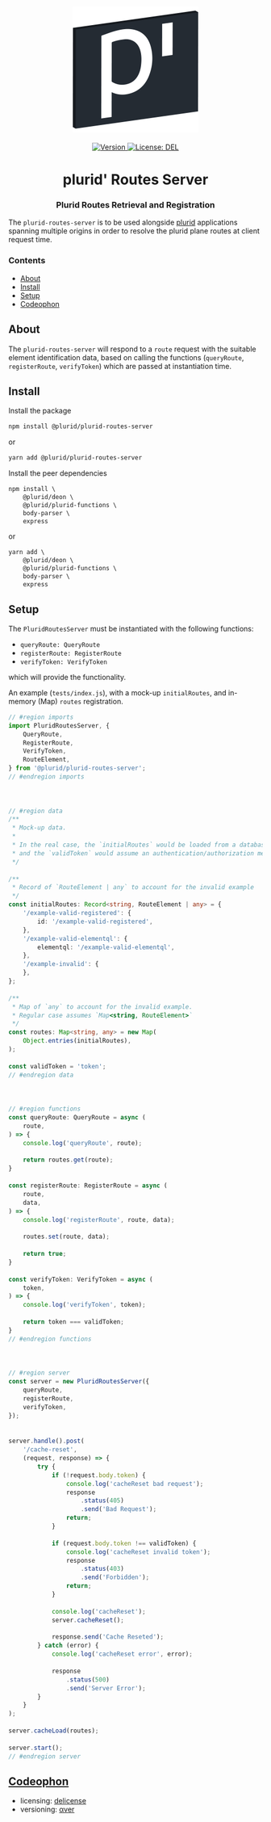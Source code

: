 <p align="center">
    <img src="https://raw.githubusercontent.com/plurid/plurid/master/about/identity/plurid-p-logo.png" height="250px">
    <br />
    <br />
    <a target="_blank" href="https://www.npmjs.com/package/@plurid/plurid-routes-server">
        <img src="https://img.shields.io/npm/v/@plurid/plurid-routes-server.svg?logo=npm&colorB=1380C3&style=for-the-badge" alt="Version">
    </a>
    <a target="_blank" href="https://github.com/plurid/plurid/blob/master/packages/plurid-utilities/plurid-routes-server/LICENSE">
        <img src="https://img.shields.io/badge/license-DEL-blue.svg?colorB=1380C3&style=for-the-badge" alt="License: DEL">
    </a>
</p>



<h1 align="center">
    plurid' Routes Server
</h1>


<h3 align="center">
    Plurid Routes Retrieval and Registration
</h3>



The `plurid-routes-server` is to be used alongside [plurid](https://github.com/plurid/plurid) applications spanning multiple origins in order to resolve the plurid plane routes at client request time.



### Contents

+ [About](#about)
+ [Install](#install)
+ [Setup](#setup)
+ [Codeophon](#codeophon)



## About

The `plurid-routes-server` will respond to a `route` request with the suitable element identification data, based on calling the functions (`queryRoute`, `registerRoute`, `verifyToken`) which are passed at instantiation time.



## Install

Install the package

``` bash
npm install @plurid/plurid-routes-server
```

or

``` bash
yarn add @plurid/plurid-routes-server
```

Install the peer dependencies

```
npm install \
    @plurid/deon \
    @plurid/plurid-functions \
    body-parser \
    express
```

or

```
yarn add \
    @plurid/deon \
    @plurid/plurid-functions \
    body-parser \
    express
```



## Setup

The `PluridRoutesServer` must be instantiated with the following functions:

+ `queryRoute: QueryRoute`
+ `registerRoute: RegisterRoute`
+ `verifyToken: VerifyToken`

which will provide the functionality.

An example (`tests/index.js`), with a mock-up `initialRoutes`, and in-memory (Map) `routes` registration.

``` typescript
// #region imports
import PluridRoutesServer, {
    QueryRoute,
    RegisterRoute,
    VerifyToken,
    RouteElement,
} from '@plurid/plurid-routes-server';
// #endregion imports



// #region data
/**
 * Mock-up data.
 *
 * In the real case, the `initialRoutes` would be loaded from a database,
 * and the `validToken` would assume an authentication/authorization mechanism.
 */

/**
 * Record of `RouteElement | any` to account for the invalid example
 */
const initialRoutes: Record<string, RouteElement | any> = {
    '/example-valid-registered': {
        id: '/example-valid-registered',
    },
    '/example-valid-elementql': {
        elementql: '/example-valid-elementql',
    },
    '/example-invalid': {
    },
};

/**
 * Map of `any` to account for the invalid example.
 * Regular case assumes `Map<string, RouteElement>`
 */
const routes: Map<string, any> = new Map(
    Object.entries(initialRoutes),
);

const validToken = 'token';
// #endregion data



// #region functions
const queryRoute: QueryRoute = async (
    route,
) => {
    console.log('queryRoute', route);

    return routes.get(route);
}

const registerRoute: RegisterRoute = async (
    route,
    data,
) => {
    console.log('registerRoute', route, data);

    routes.set(route, data);

    return true;
}

const verifyToken: VerifyToken = async (
    token,
) => {
    console.log('verifyToken', token);

    return token === validToken;
}
// #endregion functions



// #region server
const server = new PluridRoutesServer({
    queryRoute,
    registerRoute,
    verifyToken,
});


server.handle().post(
    '/cache-reset',
    (request, response) => {
        try {
            if (!request.body.token) {
                console.log('cacheReset bad request');
                response
                    .status(405)
                    .send('Bad Request');
                return;
            }

            if (request.body.token !== validToken) {
                console.log('cacheReset invalid token');
                response
                    .status(403)
                    .send('Forbidden');
                return;
            }

            console.log('cacheReset');
            server.cacheReset();

            response.send('Cache Reseted');
        } catch (error) {
            console.log('cacheReset error', error);

            response
                .status(500)
                .send('Server Error');
        }
    }
);

server.cacheLoad(routes);

server.start();
// #endregion server
```


## [Codeophon](https://github.com/ly3xqhl8g9/codeophon)

+ licensing: [delicense](https://github.com/ly3xqhl8g9/delicense)
+ versioning: [αver](https://github.com/ly3xqhl8g9/alpha-versioning)
